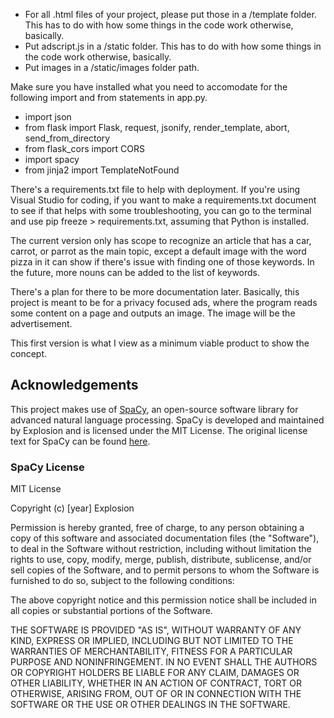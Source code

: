 - For all .html files of your project, please put those in a /template folder. This has to do with how some things in the code work otherwise, basically.
- Put adscript.js in a /static folder. This has to do with how some things in the code work otherwise, basically.
- Put images in a /static/images folder path.

Make sure you have installed what you need to accomodate for the following import and from statements in app.py.

- import json
- from flask import Flask, request, jsonify, render_template, abort, send_from_directory
- from flask_cors import CORS
- import spacy
- from jinja2 import TemplateNotFound


There's a requirements.txt file to help with deployment. If you're using Visual Studio for coding, if you want to make a requirements.txt document to see if that helps with some troubleshooting, you can go to the terminal and use pip freeze > requirements.txt, assuming that Python is installed.

The current version only has scope to recognize an article that has a car, carrot, or parrot as the main topic, except a default image with the word pizza in it can show if there's issue with finding one of those keywords. In the future, more nouns can be added to the list of keywords.

There's a plan for there to be more documentation later. Basically, this project is meant to be for a privacy focused ads, where the program reads some content on a page and outputs an image. The image will be the advertisement.

This first version is what I view as a minimum viable product to show the concept.

## Acknowledgements

This project makes use of [SpaCy](https://spacy.io/), an open-source software library for advanced natural language processing. SpaCy is developed and maintained by Explosion and is licensed under the MIT License. The original license text for SpaCy can be found [here](https://github.com/explosion/spaCy/blob/master/LICENSE).

### SpaCy License

MIT License

Copyright (c) [year] Explosion

Permission is hereby granted, free of charge, to any person obtaining a copy
of this software and associated documentation files (the "Software"), to deal
in the Software without restriction, including without limitation the rights
to use, copy, modify, merge, publish, distribute, sublicense, and/or sell
copies of the Software, and to permit persons to whom the Software is
furnished to do so, subject to the following conditions:

The above copyright notice and this permission notice shall be included in all
copies or substantial portions of the Software.

THE SOFTWARE IS PROVIDED "AS IS", WITHOUT WARRANTY OF ANY KIND, EXPRESS OR
IMPLIED, INCLUDING BUT NOT LIMITED TO THE WARRANTIES OF MERCHANTABILITY,
FITNESS FOR A PARTICULAR PURPOSE AND NONINFRINGEMENT. IN NO EVENT SHALL THE
AUTHORS OR COPYRIGHT HOLDERS BE LIABLE FOR ANY CLAIM, DAMAGES OR OTHER
LIABILITY, WHETHER IN AN ACTION OF CONTRACT, TORT OR OTHERWISE, ARISING FROM,
OUT OF OR IN CONNECTION WITH THE SOFTWARE OR THE USE OR OTHER DEALINGS IN THE
SOFTWARE.
